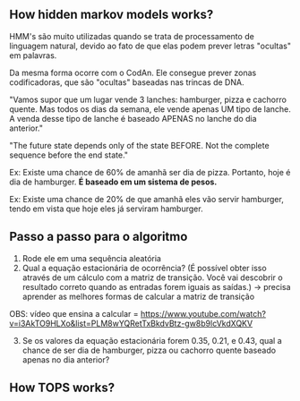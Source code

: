 ## How hidden markov models works?

HMM's são muito utilizadas quando se trata de processamento de linguagem natural, devido ao fato de que elas podem prever letras "ocultas" em palavras.

Da mesma forma ocorre com o CodAn. Ele consegue prever zonas codificadoras, que são "ocultas" baseadas nas trincas de DNA.

"Vamos supor que um lugar vende 3 lanches: hamburger, pizza e cachorro quente. Mas todos os dias da semana, ele vende apenas UM tipo de lanche. A venda desse tipo de lanche é baseado APENAS no lanche do dia anterior."

"The future state depends only of the state BEFORE. Not the complete sequence before the end state."


Ex: Existe uma chance de 60% de amanhã ser dia de pizza. Portanto, hoje é dia de hamburger.  **É baseado em um sistema de pesos.**

Ex: Existe uma chance de 20% de que amanhã eles vão servir hamburger, tendo em vista que hoje eles já serviram hamburger.

## Passo a passo para o algoritmo

1) Rode ele em uma sequência aleatória
2) Qual a equação estacionária de ocorrência? (É possível obter isso através de um cálculo com a matriz de transição. Você vai descobrir o resultado correto quando as entradas forem iguais as saídas.) -> precisa aprender as melhores formas de calcular a matriz de transição

OBS: vídeo que ensina a calcular = https://www.youtube.com/watch?v=i3AkTO9HLXo&list=PLM8wYQRetTxBkdvBtz-gw8b9lcVkdXQKV

3) Se os valores da equação estacionária forem 0.35, 0.21, e 0.43, qual a chance de ser dia de hamburger, pizza ou cachorro quente baseado apenas no dia anterior?

## How TOPS works?
